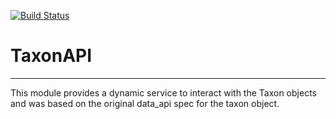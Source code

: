 [![Build Status](https://travis-ci.org/scanon/TaxonAPI.svg?branch=master)](https://travis-ci.org/scanon/TaxonAPI)

# TaxonAPI
---

This module provides a dynamic service to interact with the Taxon objects and
was based on the original data_api spec for the taxon object.
